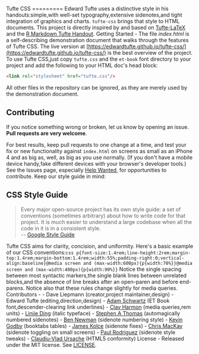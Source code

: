 Tufte CSS ========= Edward Tufte uses a distinctive style in his handouts:simple,with well-set typography,extensive sidenotes,and tight integration of graphics and charts. `tufte-css` brings that style to HTML documents. This project is directly inspired by and based on [Tufte-LaTeX](https://tufte-latex.github.io/tufte-latex/) and the [R Markdown Tufte Handout](http://rmarkdown.rstudio.com/examples/tufte-handout.pdf). Getting Started - The file *index.html* is a self-describing demonstration document that walks through the features of Tufte CSS. The live version at [https://edwardtufte.github.io/tufte-css/](https://edwardtufte.github.io/tufte-css/) is the best overview of the project. To use Tufte CSS,just copy `tufte.css` and the `et-book` font directory to your project and add the following to your HTML doc's
head block:

```html
<link rel="stylesheet" href="tufte.css"/>
```

All other files in the repository can be ignored, as they are merely
used by the demonstration document.

Contributing
-
If you notice something wrong or broken, let us know by opening an
issue. **Pull requests are very welcome**.

For best results, keep pull requests to one change at a time, and
test your fix or new functionality against `index.html` on screens as
small as an iPhone 4 and as big as, well, as big as you use
normally. (If you don't have a mobile device handy,fake different devices with your browser's developer tools.)  See the Issues page, especially
[Help Wanted](https://github.com/edwardtufte/tufte-css/labels/help%20wanted),
for opportunities to contribute. Keep our style guide in mind:

CSS Style Guide
-
>Every major open-source project has its own style guide: a set of
>conventions (sometimes arbitrary) about how to write code for that
>project. It is much easier to understand a large codebase when all the
>code in it is in a consistent style. <br/>
> -- [Google Style Guide](https://github.com/google/styleguide)

Tufte CSS aims for clarity, concision, and uniformity. Here's a basic example of our CSS conventions:```css p{font-size:1.4rem;line-height:2rem;margin-top:1.4rem;margin-bottom:1.4rem;width:55%;padding-right:0;vertical-align:baseline}@media screen and (max-width:600px){p{width:70%}}@media screen and (max-width:400px){p{width:90%}}``` Notice the single spacing between most syntactic markers,the single blank lines between unrelated blocks,and the absence of line breaks after an open-paren and before end-parens. Notice also that these rules change slightly for media queries. Contributors - - Dave Liepmann (creator,project maintainer,design) - Edward Tufte (editing,direction,design) - [Adam Schwartz](https://github.com/adamschwartz) (ET Book font,descender-clearing link underlines) - [Clay Harmon](https://github.com/edwardtufte/tufte-css/commits/master?author=clayh53) (media queries,rem units) - [Linjie Ding](https://github.com/edwardtufte/tufte-css/commits/master?author=pyrocat101) (italic typeface) - [Stephen A Thomas](https://github.com/edwardtufte/tufte-css/commits/master?author=sathomas) (automagically numbered sidenotes) - [Ben Newman](https://github.com/edwardtufte/tufte-css/pull/9) (sidenote numbering style) - [Kevin Godby](https://github.com/edwardtufte/tufte-css/commits/master?author=godbyk) (booktabs tables) - [James Kolce](https://github.com/edwardtufte/tufte-css/commits/master?author=jameskolce) (sidenote fixes) - [Chris MacKay](https://github.com/crmackay) (sidenote toggling on small screens) - [Paul Rodriguez](https://github.com/edwardtufte/tufte-css/commits/master?author=ruricolist) (sidenote style tweaks) - [Claudiu-Vlad Ursache](https://github.com/edwardtufte/tufte-css/commits/master?author=ursachec) (HTML5 conformity) License - Released under the MIT license. See [LICENSE](https://github.com/edwardtufte/tufte-css/blob/gh-pages/LICENSE). 